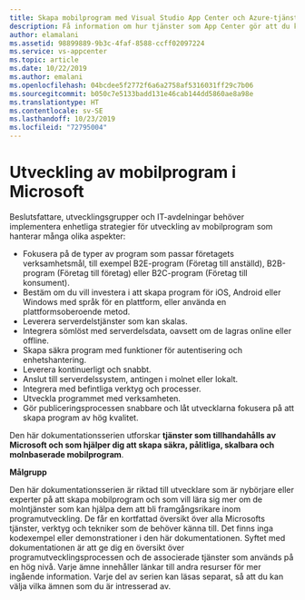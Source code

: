 ```yaml
---
title: Skapa mobilprogram med Visual Studio App Center och Azure-tjänster
description: Få information om hur tjänster som App Center gör att du kan skapa användbara mobilprogram tillsammans med andra Azure-tjänster.
author: elamalani
ms.assetid: 98899889-9b3c-4faf-8588-ccff02097224
ms.service: vs-appcenter
ms.topic: article
ms.date: 10/22/2019
ms.author: emalani
ms.openlocfilehash: 04bcdee5f2772f6a6a2758af5316031ff29c7b06
ms.sourcegitcommit: b050c7e5133badd131e46cab144dd5860ae8a98e
ms.translationtype: HT
ms.contentlocale: sv-SE
ms.lasthandoff: 10/23/2019
ms.locfileid: "72795004"
---
```

# <a name="mobile-application-development-in-microsoft"></a>Utveckling av mobilprogram i Microsoft
Beslutsfattare, utvecklingsgrupper och IT-avdelningar behöver implementera enhetliga strategier för utveckling av mobilprogram som hanterar många olika aspekter:
- Fokusera på de typer av program som passar företagets verksamhetsmål, till exempel B2E-program (Företag till anställd), B2B-program (Företag till företag) eller B2C-program (Företag till konsument).
- Bestäm om du vill investera i att skapa program för iOS, Android eller Windows med språk för en plattform, eller använda en plattformsoberoende metod.
- Leverera serverdelstjänster som kan skalas.
- Integrera sömlöst med serverdelsdata, oavsett om de lagras online eller offline.
- Skapa säkra program med funktioner för autentisering och enhetshantering.
- Leverera kontinuerligt och snabbt.
- Anslut till serverdelssystem, antingen i molnet eller lokalt.
- Integrera med befintliga verktyg och processer.
- Utveckla programmet med verksamheten.
- Gör publiceringsprocessen snabbare och låt utvecklarna fokusera på att skapa program av hög kvalitet.

Den här dokumentationsserien utforskar **tjänster som tillhandahålls av Microsoft och som hjälper dig att skapa säkra, pålitliga, skalbara och molnbaserade mobilprogram**.

**Målgrupp**

Den här dokumentationsserien är riktad till utvecklare som är nybörjare eller experter på att skapa mobilprogram och som vill lära sig mer om de molntjänster som kan hjälpa dem att bli framgångsrikare inom programutveckling. De får en kortfattad översikt över alla Microsofts tjänster, verktyg och tekniker som de behöver känna till. Det finns inga kodexempel eller demonstrationer i den här dokumentationen. Syftet med dokumentationen är att ge dig en översikt över programutvecklingsprocessen och de associerade tjänster som används på en hög nivå. Varje ämne innehåller länkar till andra resurser för mer ingående information. Varje del av serien kan läsas separat, så att du kan välja vilka ämnen som du är intresserad av.